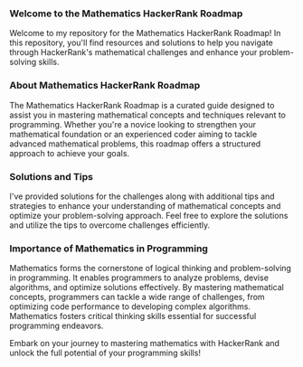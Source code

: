 ### Welcome to the Mathematics HackerRank Roadmap

Welcome to my repository for the Mathematics HackerRank Roadmap! In this repository, you'll find resources and solutions to help you navigate through HackerRank's mathematical challenges and enhance your problem-solving skills.

### About Mathematics HackerRank Roadmap

The Mathematics HackerRank Roadmap is a curated guide designed to assist you in mastering mathematical concepts and techniques relevant to programming. Whether you're a novice looking to strengthen your mathematical foundation or an experienced coder aiming to tackle advanced mathematical problems, this roadmap offers a structured approach to achieve your goals.

### Solutions and Tips

I've provided solutions for the challenges along with additional tips and strategies to enhance your understanding of mathematical concepts and optimize your problem-solving approach. Feel free to explore the solutions and utilize the tips to overcome challenges efficiently.

### Importance of Mathematics in Programming

Mathematics forms the cornerstone of logical thinking and problem-solving in programming. It enables programmers to analyze problems, devise algorithms, and optimize solutions effectively. By mastering mathematical concepts, programmers can tackle a wide range of challenges, from optimizing code performance to developing complex algorithms. Mathematics fosters critical thinking skills essential for successful programming endeavors.

Embark on your journey to mastering mathematics with HackerRank and unlock the full potential of your programming skills!
